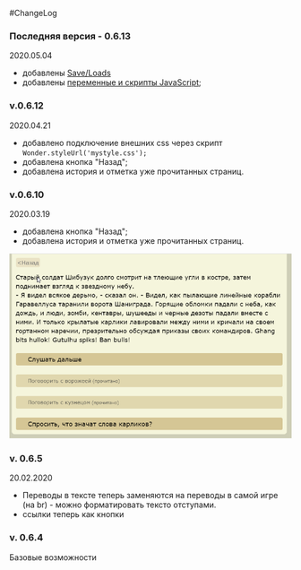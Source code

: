 #ChangeLog


### Последняя версия - 0.6.13
2020.05.04
- добавлены [Save/Loads](docs/SaveLoad.md)
- добавлены [переменные и скрипты JavaScript](docs/Scripts.md);

### v.0.6.12
2020.04.21
- добавлено подключение внешних css через скрипт `Wonder.styleUrl('mystyle.css');`
- добавлена кнопка "Назад";
- добавлена история и отметка уже прочитанных страниц.

### v.0.6.10

2020.03.19
- добавлена кнопка "Назад";
- добавлена история и отметка уже прочитанных страниц.

![History](../docs/img/2020-03-19_history.png)

### v. 0.6.5  
20.02.2020
- Переводы в тексте теперь заменяются на переводы в самой игре (на br) - можно форматировать тексто отступами.
- ссылки теперь как кнопки

### v. 0.6.4 
Базовые возможности
